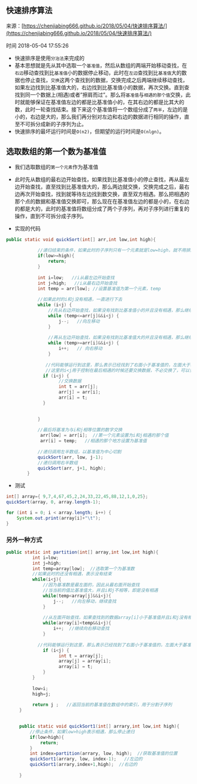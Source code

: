 ## 快速排序算法

来源：[https://chenjiabing666.github.io/2018/05/04/快速排序算法/](https://chenjiabing666.github.io/2018/05/04/快速排序算法/)

时间 2018-05-04 17:55:26




* 快速排序是使用`分治法`来完成的    
* 基本思想就是先从其中选取一个`基准值`，然后从数组的两端开始移动查找，在`右边`移动查找到比`基准值`小的数据停止移动，此时在`左边`查找到比`基准值`大的数据也停止查找，`交换`这两个查找到的数据，交换完成之后两端继续移动查找，如果左边找到比基准值大的，右边找到比基准值小的数据，再次交换。直到查找到同一个数据上(相遇)或者”擦肩而过”。那么将`基准值`与`相遇的那个值`交换，此时就能够保证在基准值左边的都是比基准值小的，在其右边的都是比其大的数，此时一轮查找结束。接下来这个基准值将一个数组分成了`两半`，左边的是小的，右边是大的，那么我们再分别对左边和右边的数据进行相同的操作，直至不可拆分成新的子序列为止。    
* 快速排序的最坏运行时间是`O(n2)`，但期望的运行时间是`O(nlgn)`。    
  


## 选取数组的第一个数为基准值  



* 我们选取数组的`第一个元素`作为基准值    
* 此时先从数组的最右边开始查找，如果找到比基准值小的停止查找，再从最左边开始查找，直至找到比基准值大的，那么两边就交换，交换完成之后，最右边再次开始查找，找到就等待左边找到数交换，直至双方相遇。那么把相遇的那个点的数据和基准值交换即可，那么现在在基准值左边的都是小的，在右边的都是大的，此时的基准值将数组分成了两个子序列，再对子序列进行重复的操作，直到不可拆分成子序列。
  



* 实现的代码
  

```java
public static void quickSort(int[] arr,int low,int high){
	        
	        //递归结束的条件，如果此时的子序列只有一个元素就是low=high，就不用排序了
	        if(low>=high){
	            return;
	        }
	        
	        int i=low;   //i从最左边开始查找
	        int j=high;   //i从最右边开始查找
	        int temp = arr[low]; //设置基准值为第一个元素，temp
	        
	        //如果此时的i和j没有相遇，一直进行下去
	        while (i<j) {
	        	//先从右边开始查找，如果没有找到比基准值小的并且没有相遇，那么继续向右查找
	            while (temp<=arr[j]&&i<j) {
	                j--;   //向左移动
	            }
	            
	            //再从左边开始查找，如果没有找到比基准值大的并且没有相遇，那么继续向左查找
	            while (temp>=arr[i]&&i<j) {
	                i++;   // 向右移动
	            }
	           
	           //代码能够运行到这里，那么表示已经找到了右面小于基准值的，左面大于基准值的，那么就可以交换数据了
	           //这里的i<j用于控制在最后相遇的时候还要交换数据，不必交换了，可以省去一次的交换
	          if (i<j) {
	        	  	//交换数据
	        	   	int t = arr[j];
	                arr[j] = arr[i];
	                arr[i] = t;
	          }
	             

	        }
	        
	        //最后将基准为与i和j相等位置的数字交换
	         arr[low] = arr[i];  //第一个元素设置为i和j相遇的那个值
	         arr[i] = temp;   //相遇的那个地方设置为基准值
	         
	        //递归调用左半数组，以基准值为中心切割
	        quickSort(arr, low, j-1);
	        //递归调用右半数组
	        quickSort(arr, j+1, high);
	    }


```



* 测试
  

```java
int[] array={ 9,7,4,67,45,2,24,33,22,45,88,12,1,0,25};
quickSort(array, 0, array.length-1);

for (int i = 0; i < array.length; i++) {
	System.out.print(array[i]+"\t");
}


```


### 另外一种方式  

```java
public static int partition(int[] array,int low,int high){
		  int i=low;
		  int j=high;
		  int temp=array[low];  //选取第一个为基准数
		  //如果此时的还没有相遇，表示没有结束
		  while(i<j){
			  //因为基准数是最左面的，因此从最右面开始查找
			  //当当前的值比基准值大，并且i和j不相等，即是没有相遇
			  while(temp<array[j]&&i<j){
				  j--;   //向左移动，继续查找
			  }
			  
			  //从左面开始查找，如果查找到的数据array[i]小于基准值并且i和j没有相遇，那么继续向右移动查找
			  while(array[i]<temp&&i<j){
				  i++;  //继续向右移动查找
			  }
			  
			//代码能够运行到这里，那么表示已经找到了右面小于基准值的，左面大于基准值的，那么就可以交换数据了
	          if (i<j) {
	        	   	int t = array[j];
	                array[j] = array[i];
	                array[i] = t;
	          }
		  }
		  
		  low=i;
		  high=j;
		  
		  return j ;   //返回当前的基准值在数组中的索引，用于分割子序列
	 }

	 
	 public static void quickSort1(int[] arrary,int low,int high){
		 //停止条件，如果low>high表示相遇，那么停止递归
		 if(low>high){
			 return;
		 }
		 int index=partition(arrary, low, high);  //获取基准值的位置
		 quickSort1(arrary, low, index-1);   //左边的
		 quickSort1(arrary,index+1,high);  //右边的
		 
	 }


```


